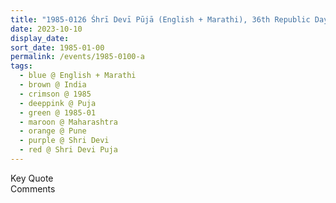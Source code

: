 ```yaml
---
title: "1985-0126 Śhrī Devī Pūjā (English + Marathi), 36th Republic Day Celebration, Pune, Maharashtra, India"
date: 2023-10-10
display_date: 
sort_date: 1985-01-00
permalink: /events/1985-0100-a
tags:
  - blue @ English + Marathi
  - brown @ India
  - crimson @ 1985
  - deeppink @ Puja
  - green @ 1985-01
  - maroon @ Maharashtra
  - orange @ Pune
  - purple @ Shri Devi
  - red @ Shri Devi Puja
---
```


<wave-list>
  <list-title color="green" width="75">Key Quote</list-title>
  <list-item color="BlanchedAlmond"  width="200"></list-item>
  <list-item color="Lavender"></list-item>
  <list-item color="BlanchedAlmond"></list-item>
</wave-list>

<br>

<wave-list>
  <list-title color="green" width="75">Comments</list-title>
  <list-item color="BlanchedAlmond"  width="200"></list-item>
  <list-item color="Lavender"></list-item>
  <list-item color="BlanchedAlmond"></list-item>
</wave-list>